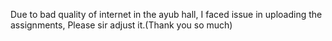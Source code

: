 Due to bad quality of internet in the ayub hall, I faced issue in uploading the assignments, Please sir adjust it.(Thank you so much)
